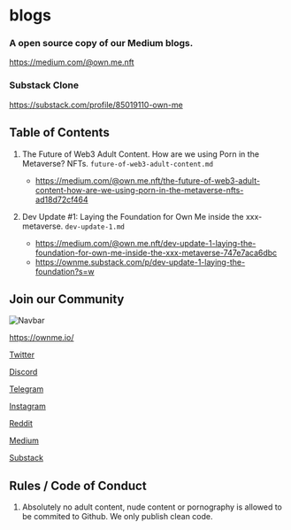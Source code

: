 # blogs

### A open source copy of our Medium blogs.

https://medium.com/@own.me.nft

### Substack Clone
https://substack.com/profile/85019110-own-me

## Table of Contents

1. The Future of Web3 Adult Content. How are we using Porn in the Metaverse? NFTs. `future-of-web3-adult-content.md`

    - https://medium.com/@own.me.nft/the-future-of-web3-adult-content-how-are-we-using-porn-in-the-metaverse-nfts-ad18d72cf464

2. Dev Update #1: Laying the Foundation for Own Me inside the xxx-metaverse. `dev-update-1.md`

    - https://medium.com/@own.me.nft/dev-update-1-laying-the-foundation-for-own-me-inside-the-xxx-metaverse-747e7aca6dbc
    - https://ownme.substack.com/p/dev-update-1-laying-the-foundation?s=w

## Join our Community

![Navbar](https://user-images.githubusercontent.com/27584221/137842947-f80ab90a-cbba-4382-b729-dfb94e0e32f0.png)

https://ownme.io/

[Twitter](https://twitter.com/own_me_nft)

[Discord](https://discord.gg/Ww5nckNGpS)

[Telegram](https://t.me/own_me_nft)

[Instagram](https://www.instagram.com/own_me_nft/)

[Reddit](https://www.reddit.com/r/OwnMeNFT/)

[Medium](https://medium.com/@own.me.nft)

[Substack](https://ownme.substack.com/)

## Rules / Code of Conduct

1. Absolutely no adult content, nude content or pornography is allowed to be commited to Github. We only publish clean code.
